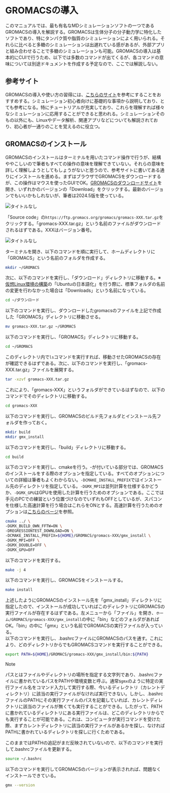 # GROMACSの導入
このマニュアルでは、最も有名なMDシミュレーションソフトの一つであるGROMACSの導入を解説する。GROMACSは生体分子の分子動力学に特化したソフトであり、特にタンパク質や脂質のシミュレーションによく用いられる。それらに比べると多糖のシミュレーションは出遅れている感があるが、外部アプリと組み合わせることで多糖のシミュレーションも可能。GROMACSの導入は基本的にCUIで行うため、以下では多数のコマンドが出てくるが、各コマンドの意味については別途ドキュメントを作成する予定なので、ここでは解説しない。  

## 参考サイト
GROMACSの導入や使い方の習得には、[こちらのサイト](https://onefive13.github.io/homepage/index.html "MDNOTES")を参考にすることをおすすめする。シミュレーション初心者向けに基礎的な事項から説明しており、とても参考になる。特にチュートリアルが充実しており、これらを理解すれば様々なシミュレーションに応用することができると思われる。シミュレーションそのもの以外にも、Linuxやデータ解析、関連アプリなどについても解説されており、初心者が一通りのことを覚えるのに役立つ。  

## GROMACSのインストール
GROMACSのインストールはターミナルを用いたコマンド操作で行うが、結構ややこしいので筆者もすべての操作の意味を理解できていない。それらの意味を詳しく理解しようとしてもしょうがないと思うので、参考サイトに書いてある通りにインストールを進める。まずはブラウザでGROMACSをダウンロードするが、この操作はマウスを使ったGUIでOK。[GROMACSのダウンロードサイト](https://manual.gromacs.org/documentation/ "GROMACS documentation")を開き、いずれかのバージョンの「Download」をクリックする。最新のバージョンでもいいかもしれないが、筆者は2024.5版を使っている。  

![タイトルなし](https\://github.com/user-attachments/assets/08620374-77b4-4f20-bcbc-13ecd32c3166)

「Source code」の`https://ftp.gromacs.org/gromacs/gromacs-XXX.tar.gz`をクリックする。「gromacs-XXX.tar.gz」という名前のファイルがダウンロードされるはずである。XXXはバージョン番号。

![タイトルなし](https://github.com/user-attachments/assets/35e235ee-0574-4321-85ac-e7f03ff72515)


ターミナルを開き、以下のコマンドを順に実行して、ホームディレクトリに「GROMACS」という名前のフォルダを作成する。  

```bash
mkdir ~/GROMACS
```

次に、以下のコマンドを実行し、「ダウンロード」ディレクトリに移動する。※[仮想Linux環境の構築](./Virtual-Linux.md)の「Ubuntuの日本語化」を行う際に、標準フォルダの名前の変更を行わなかった場合は「Downloads」という名前になっている。

```bash
cd ~/ダウンロード
```

以下のコマンドを実行し、ダウンロードしたgromacsのファイルを上記で作成した「GROMACS」ディレクトリに移動させる。  

```bash
mv gromacs-XXX.tar.gz ~/GROMACS
```

以下のコマンドを実行し、「GROMACS」ディレクトリに移動する。  

```bash
cd ~/GROMACS
```

このディレクトリ内で`ls`コマンドを実行すれば、移動させたGROMACSの存在が確認できるはずである。次に、以下のコマンドを実行し、「gromacs-XXX.tar.gz」ファイルを展開する。  

```bash
tar -xzvf gromacs-XXX.tar.gz
```

これにより、「gromacs-XXX」というフォルダができているはずなので、以下のコマンドでそのディレクトリに移動する。

```bash
cd gromacs-XXX
```

以下のコマンドを実行し、GROMACSのビルド先フォルダとインストール先フォルダを作っておく。   

```bash
mkdir build
mkdir gmx_install
```

以下のコマンドを実行し、「build」ディレクトリに移動する。

```bash
cd build
```

以下のコマンドを実行し、cmakeを行う。-が付いている部分では、GROMACSのインストールをする際のオプションを指定している。すべてのオプションについての詳細は筆者もよくわからない。`-DCMAKE_INSTALL_PREFIX`ではインストール先のディレクトリを指定している。`-DGMX_MPI`は並列計算を仕様するかどうか、`-DGMX_GPU`はGPUを使用した計算を行うためのオプションである。ここでは手元のPCでの練習という位置づけなのでいずれもOFFとしているが、スパコンを仕様した高速計算を行う場合はこれらをONとする。高速計算を行うためのオプションは[こちらのページ](https://onefive13.github.io/homepage/GROMACS/GROMACSinstall.html "GROMACSのインストール")を参照。

```bash
cmake ../ \
-DGMX_BUILD_OWN_FFTW=ON \
-DREGRESSIONTEST_DOWNLOAD=ON \
-DCMAKE_INSTALL_PREFIX=${HOME}/GROMACS/gromacs-XXX/gmx_install \
-DGMX_MPI=OFF \
-DGMX_DOUBLE=OFF \
-DGMX_GPU=OFF
```

以下のコマンドを実行する。

```bash
make -j 4
```

以下のコマンドを実行し、GROMACSをインストールする。

```bash
make install
```

上述したようにGROMACSのインストール先を「gmx_install」ディレクトリに指定したので、インストールが成功していればこのディレクトリにGROMACSの実行ファイルが存在するはずである。左メニューから「ファイル」を開き、`ホーム/GROMACS/gromacs-XXX/gmx_install`の中に「bin」などのフォルダがあればOK。「bin」の中に「gmx」という名前でGROMACSの実行ファイルが入っている。  
以下のコマンドを実行し、.bashrcファイルにGROMACSのパスを通す。これにより、どのディレクトリからでもGROMACSコマンドを実行することができる。  

```bash
export PATH=${HOME}/GROMACS/gromacs-XXX/gmx_install/bin:${PATH}
```

>[!NOTE]
>パスとはファイルやディレクトリの場所を指定する文字列であり、.bashrcファイルに書かれているパスをPATHや環境変数と呼ぶ。通常`$gmx`のように特定の実行ファイル名をコマンド入力して実行する際、今いるディレクトリ（カレントディレクトリ）に該当の実行ファイルがなければ実行できない。しかし、.bashrcファイルのPATHにその実行ファイルのパスを記載していれば、カレントディレクトリに該当のファイルが無くても実行することができる。したがって、PATHに書かれているディレクトリにある実行ファイルは、どこのディレクトリからでも実行することが可能である。これは、コンピュータが実行コマンドを受けた際、まずカレントディレクトリに該当の実行ファイルがあるかを探し、なければPATHに書かれているディレクトリを探しに行くためである。

このままではPATHの追記がまだ反映されていないので、以下のコマンドを実行して.bashrcファイルを更新する。

```bash
source ~/.bashrc
```

以下のコマンドを実行してGROMACSのバージョンが表示されれば、問題なくインストールできている。

```bash
gmx --version
```
